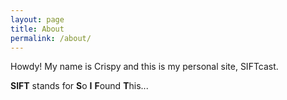 ```yaml
---
layout: page
title: About
permalink: /about/
---
```

Howdy! My name is Crispy and this is my personal site, SIFTcast.

**SIFT** stands for **S**o **I** **F**ound **T**his...
